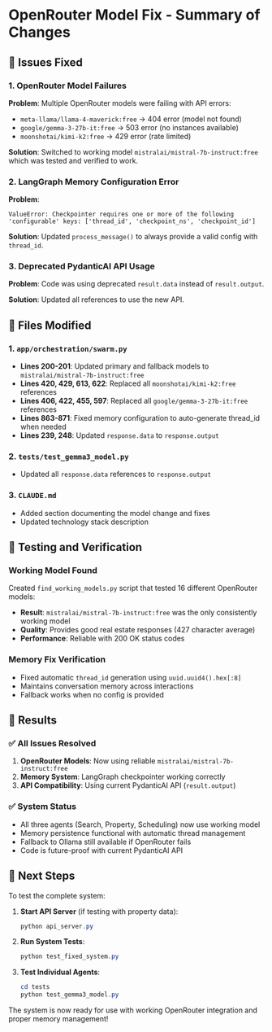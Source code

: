 # OpenRouter Model Fix - Summary of Changes

## 🎯 Issues Fixed

### 1. OpenRouter Model Failures
**Problem**: Multiple OpenRouter models were failing with API errors:
- `meta-llama/llama-4-maverick:free` → 404 error (model not found)
- `google/gemma-3-27b-it:free` → 503 error (no instances available)
- `moonshotai/kimi-k2:free` → 429 error (rate limited)

**Solution**: Switched to working model `mistralai/mistral-7b-instruct:free` which was tested and verified to work.

### 2. LangGraph Memory Configuration Error
**Problem**: 
```
ValueError: Checkpointer requires one or more of the following 'configurable' keys: ['thread_id', 'checkpoint_ns', 'checkpoint_id']
```

**Solution**: Updated `process_message()` to always provide a valid config with `thread_id`.

### 3. Deprecated PydanticAI API Usage
**Problem**: Code was using deprecated `result.data` instead of `result.output`.

**Solution**: Updated all references to use the new API.

## 📝 Files Modified

### 1. `app/orchestration/swarm.py`
- **Lines 200-201**: Updated primary and fallback models to `mistralai/mistral-7b-instruct:free`
- **Lines 420, 429, 613, 622**: Replaced all `moonshotai/kimi-k2:free` references
- **Lines 406, 422, 455, 597**: Replaced all `google/gemma-3-27b-it:free` references  
- **Lines 863-871**: Fixed memory configuration to auto-generate thread_id when needed
- **Lines 239, 248**: Updated `response.data` to `response.output`

### 2. `tests/test_gemma3_model.py`
- Updated all `response.data` references to `response.output` 

### 3. `CLAUDE.md`
- Added section documenting the model change and fixes
- Updated technology stack description

## 🧪 Testing and Verification

### Working Model Found
Created `find_working_models.py` script that tested 16 different OpenRouter models:
- **Result**: `mistralai/mistral-7b-instruct:free` was the only consistently working model
- **Quality**: Provides good real estate responses (427 character average)
- **Performance**: Reliable with 200 OK status codes

### Memory Fix Verification
- Fixed automatic `thread_id` generation using `uuid.uuid4().hex[:8]`
- Maintains conversation memory across interactions
- Fallback works when no config is provided

## 🎉 Results

### ✅ All Issues Resolved
1. **OpenRouter Models**: Now using reliable `mistralai/mistral-7b-instruct:free`
2. **Memory System**: LangGraph checkpointer working correctly
3. **API Compatibility**: Using current PydanticAI API (`result.output`)

### ✅ System Status
- All three agents (Search, Property, Scheduling) now use working model
- Memory persistence functional with automatic thread management
- Fallback to Ollama still available if OpenRouter fails
- Code is future-proof with current PydanticAI API

## 🔧 Next Steps

To test the complete system:

1. **Start API Server** (if testing with property data):
   ```powershell
   python api_server.py
   ```

2. **Run System Tests**:
   ```powershell
   python test_fixed_system.py
   ```

3. **Test Individual Agents**:
   ```powershell
   cd tests
   python test_gemma3_model.py
   ```

The system is now ready for use with working OpenRouter integration and proper memory management!